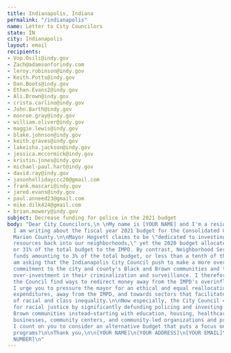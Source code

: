 ```yaml
---
title: Indianapolis, Indiana
permalink: "/indianapolis"
name: Letter to City Councilors
state: IN
city: Indianapolis
layout: email
recipients:
- Vop.Osili@indy.gov
- Zach@adamsonforindy.com
- leroy.robinson@indy.gov
- Keith.Potts@indy.gov
- Dan.Boots@indy.gov
- Ethan.Evans2@indy.gov
- Ali.Brown@indy.gov
- crista.carlino@indy.gov
- John.Barth@indy.gov
- monroe.gray@indy.gov
- william.oliver@indy.gov
- maggie.lewis@indy.gov
- blake.johnson@indy.gov
- keith.graves@indy.gov
- lakeisha.jackson@indy.gov
- jessica.mccormick@indy.gov
- kristin.jones@indy.gov
- michael-paul.hart@indy.gov
- david.ray@indy.gov
- jasonhollidayccc20@gmail.com
- frank.mascari@indy.gov
- jared.evans@indy.gov
- paul.anneed23@gmail.com
- mike.dilk424@gmail.com
- brian.mowery@indy.gov
subject: Decrease funding for police in the 2021 budget
body: "Dear City Councilors,\n \nMy name is [YOUR NAME] and I'm a resident of Indianapolis.
  I am writing about the fiscal year 2021 budget for the Consolidated City of Indianapolis
  Marion County.\n\nMayor Hogsett claims to be \"dedicated to investing Indianapolis'
  resources back into our neighborhoods,\" yet the 2020 budget allocated $253 million
  or 31% of the total budget to the IMPD. By contrast, Neighborhood Services received
  funds amounting to 3% of the total budget, or less than a tenth of the IMPD budget.\n\nI
  am asking that the Indianapolis City Council push to make a more overt and visible
  commitment to the city and county's Black and Brown communities and to combat an
  over-investment in their criminalization and surveillance. I therefore demand that
  the Council find ways to redirect money away from the IMPD's overinflated budget.
  I urge you to pressure the mayor for an ethical and equal reallocation of the city's
  expenditures, away from the IMPD, and towards sectors that facilitate the dismantling
  of racial and class inequality.\n\nNow especially, the City Council can take a stand
  for racial justice by significantly defunding policing and investing in Black and
  Brown communities instead—starting with education, housing, healthcare, cooperative
  businesses, community centers, and community-led organizations and projects.\n\nCan
  I count on you to consider an alternative budget that puts a focus on social services
  programs?\n\nThank you,\n\n[YOUR NAME]\n[YOUR ADDRESS]\n[YOUR EMAIL]\n[YOUR PHONE
  NUMBER]\n"
---
```


